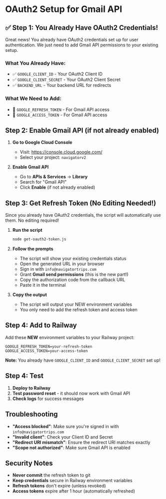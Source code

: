 # OAuth2 Setup for Gmail API

## ✅ Step 1: You Already Have OAuth2 Credentials!

Great news! You already have OAuth2 credentials set up for user authentication. We just need to add Gmail API permissions to your existing setup.

### **What You Already Have:**
- ✅ `GOOGLE_CLIENT_ID` - Your OAuth2 Client ID
- ✅ `GOOGLE_CLIENT_SECRET` - Your OAuth2 Client Secret  
- ✅ `BACKEND_URL` - Your backend URL for redirects

### **What We Need to Add:**
- 🔄 `GOOGLE_REFRESH_TOKEN` - For Gmail API access
- 🔄 `GOOGLE_ACCESS_TOKEN` - For Gmail API access

## Step 2: Enable Gmail API (if not already enabled)

1. **Go to Google Cloud Console**
   - Visit: https://console.cloud.google.com/
   - Select your project: `navigatorv2`

2. **Enable Gmail API**
   - Go to **APIs & Services** → **Library**
   - Search for "Gmail API"
   - Click **Enable** (if not already enabled)

## Step 3: Get Refresh Token (No Editing Needed!)

Since you already have OAuth2 credentials, the script will automatically use them. No editing required!

1. **Run the script**
   ```bash
   node get-oauth2-token.js
   ```

2. **Follow the prompts**
   - The script will show your existing credentials status
   - Open the generated URL in your browser
   - Sign in with `info@navigatortrips.com`
   - Grant **Gmail send permissions** (this is the new part!)
   - Copy the authorization code from the callback URL
   - Paste it in the terminal

3. **Copy the output**
   - The script will output your NEW environment variables
   - You only need to add the refresh token and access token

## Step 4: Add to Railway

Add these **NEW** environment variables to your Railway project:
```
GOOGLE_REFRESH_TOKEN=your-refresh-token
GOOGLE_ACCESS_TOKEN=your-access-token
```

**Note:** You already have `GOOGLE_CLIENT_ID` and `GOOGLE_CLIENT_SECRET` set up!

## Step 4: Test

1. **Deploy to Railway**
2. **Test password reset** - it should now work with Gmail API
3. **Check logs** for success messages

## Troubleshooting

- **"Access blocked"**: Make sure you're signed in with `info@navigatortrips.com`
- **"Invalid client"**: Check your Client ID and Secret
- **"Redirect URI mismatch"**: Ensure the redirect URI matches exactly
- **"Scope not authorized"**: Make sure Gmail API is enabled

## Security Notes

- **Never commit** the refresh token to git
- **Keep credentials** secure in Railway environment variables
- **Refresh tokens** don't expire (unless revoked)
- **Access tokens** expire after 1 hour (automatically refreshed)
